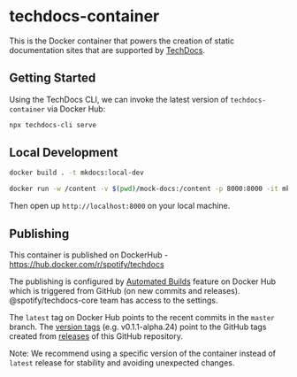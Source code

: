 # techdocs-container

This is the Docker container that powers the creation of static documentation sites that are supported by [TechDocs](https://github.com/spotify/backstage/blob/master/plugins/techdocs).

## Getting Started

Using the TechDocs CLI, we can invoke the latest version of `techdocs-container` via Docker Hub:

```bash
npx techdocs-cli serve
```

## Local Development

```bash
docker build . -t mkdocs:local-dev

docker run -w /content -v $(pwd)/mock-docs:/content -p 8000:8000 -it mkdocs:local-dev serve -a 0.0.0.0:8000
```

Then open up `http://localhost:8000` on your local machine.

## Publishing

This container is published on DockerHub - https://hub.docker.com/r/spotify/techdocs

The publishing is configured by [Automated Builds](https://hub.docker.com/repository/docker/spotify/techdocs/builds/edit) feature on Docker Hub which is triggered from GitHub (on new commits and releases). @spotify/techdocs-core team has access to the settings.

The `latest` tag on Docker Hub points to the recent commits in the `master` branch. The [version tags](https://hub.docker.com/r/spotify/techdocs/tags) (e.g. v0.1.1-alpha.24) point to the GitHub tags created from [releases](https://github.com/spotify/backstage/releases) of this GitHub repository.

Note: We recommend using a specific version of the container instead of `latest` release for stability and avoiding unexpected changes.
